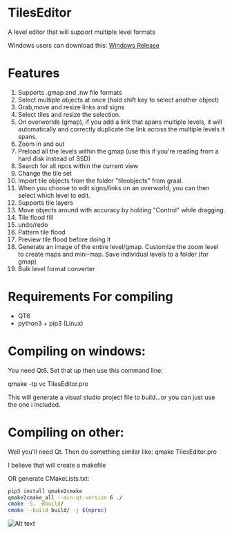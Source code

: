 # TilesEditor
A level editor that will support multiple level formats

Windows users can download this:
[Windows Release](https://github.com/lukegrahamSydney/TilesEditor/blob/main/release.zip)

# Features
1. Supports .gmap and .nw file formats
2. Select multiple objects at once (hold shift key to select another object)
3. Grab,move and resize links and signs
4. Select tiles and resize the selection.
5. On overworlds (gmap), if you add a link that spans multiple levels, it will automatically and correctly duplicate the link across the multiple levels it spans.
6. Zoom in and out
7. Preload all the levels within the gmap (use this if you're reading from a hard disk instead of SSD)
8. Search for all npcs within the current view
9. Change the tile set
10. Import tile objects from the folder "tileobjects" from graal.
11. When you choose to edit signs/links on an overworld, you can then select which level to edit.
12. Supports tile layers
13. Move objects around with accuracy by holding "Control" while dragging.
14. Tile flood fill
15. undo/redo
16. Pattern tile flood
17. Preview tile flood before doing it
18. Generate an image of the entire level/gmap. Customize the zoom level to create maps and mini-map. Save individual levels to a folder (for gmap)
19. Bulk level format converter


# Requirements For compiling
* QT6
* python3 + pip3 (Linux)

# Compiling on windows:
You need Qt6. Set that up then use this command line:

qmake -tp vc TilesEditor.pro

This will generate a visual studio project file to build...or you can just use the one i included.

# Compiling on other:
Well you'll need Qt. Then do something similar like:
qmake TilesEditor.pro

I believe that will create a makefile

OR generate CMakeLists.txt:
```bash
pip3 install qmake2cmake
qmake2cmake_all --min-qt-version 6 ./
cmake -S. -Bbuild/
cmake --build build/ -j $(nproc)
```

![Alt text](https://user-images.githubusercontent.com/132313681/236118575-99d12ea4-4cad-411a-bee6-71d694e72abc.png "Optional Title")
